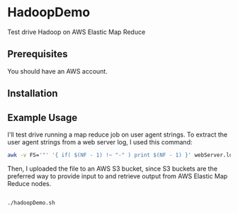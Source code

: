 # HadoopDemo

Test drive Hadoop on AWS Elastic Map Reduce

## Prerequisites

You should have an AWS account.

## Installation

## Example Usage

I'll test drive running a map reduce job on user agent strings.  To extract the user agent strings from a web server log, I used this command:

```bash
awk -v FS='"' '{ if( $(NF - 1) !~ "-" ) print $(NF - 1) }' webServer.log > userAgents.log
```

Then, I uploaded the file to an AWS S3 bucket, since S3 buckets are the preferred way to provide input to and retrieve output from AWS Elastic Map Reduce nodes.

```bash

```

```bash
./hadoopDemo.sh

```
